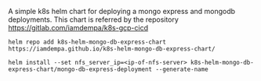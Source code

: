 A simple k8s helm chart for deploying a mongo express and mongodb deployments. This chart is referred by the repository https://gitlab.com/iamdempa/k8s-gcp-cicd

```
helm repo add k8s-helm-mongo-db-express-chart https://iamdempa.github.io/k8s-helm-mongo-db-express-chart/
```

```
helm install --set nfs_server_ip=<ip-of-nfs-server> k8s-helm-mongo-db-express-chart/mongo-db-express-deployment --generate-name
```



